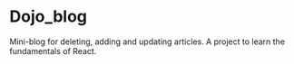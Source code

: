 # Dojo_blog

Mini-blog for deleting, adding and updating articles. A project to learn the fundamentals of React.
